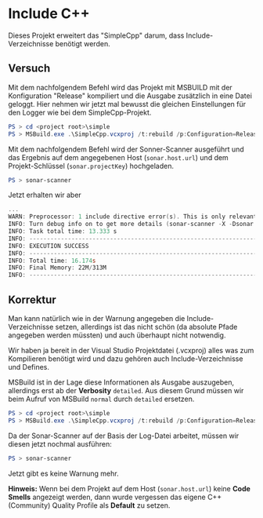 # Include C++
Dieses Projekt erweitert das "SimpleCpp" darum, dass Include-Verzeichnisse benötigt werden.


## Versuch
Mit dem nachfolgendem Befehl wird das Projekt mit MSBUILD mit der Konfiguration "Release" kompiliert und die Ausgabe zusätzlich in eine Datei geloggt. Hier nehmen wir jetzt mal bewusst die gleichen Einstellungen für den Logger wie bei dem SimpleCpp-Projekt.

```PowerShell
PS > cd <project root>\simple
PS > MSBuild.exe .\SimpleCpp.vcxproj /t:rebuild /p:Configuration=Release /fileLogger "/fileLoggerParameters:LogFile=buildlog.log;Verbosity=normal;Encoding=UTF-8"
```

Mit dem nachfolgendem Befehl wird der Sonner-Scanner ausgeführt und das Ergebnis auf dem angegebenen Host (`sonar.host.url`) und dem Projekt-Schlüssel (`sonar.projectKey`) hochgeladen.

```PowerShell
PS > sonar-scanner
```

Jetzt erhalten wir aber

```PowerShell
...
WARN: Preprocessor: 1 include directive error(s). This is only relevant if parser creates syntax errors. The preprocessor searches for include files in the with 'sonar.cxx.includeDirectories' defined directories and order.
INFO: Turn debug info on to get more details (sonar-scanner -X -Dsonar.verbose=true ...).
INFO: Task total time: 13.333 s
INFO: ------------------------------------------------------------------------
INFO: EXECUTION SUCCESS
INFO: ------------------------------------------------------------------------
INFO: Total time: 16.174s
INFO: Final Memory: 22M/313M
INFO: ------------------------------------------------------------------------
```

## Korrektur
Man kann natürlich wie in der Warnung angegeben die Include-Verzeichnisse setzen, allerdings ist das nicht schön (da absolute Pfade angegeben werden müssten) und auch überhaupt nicht notwendig.

Wir haben ja bereit in der Visual Studio Projektdatei (.vcxproj) alles was zum Kompilieren benötigt wird und dazu gehören auch Include-Verzeichnisse und Defines.

MSBuild ist in der Lage diese Informationen als Ausgabe auszugeben, allerdings erst ab der **Verbosity** `detailed`. Aus diesem Grund müssen wir beim Aufruf von MSBuild `normal` durch `detailed` ersetzen.

```PowerShell
PS > cd <project root>\simple
PS > MSBuild.exe .\SimpleCpp.vcxproj /t:rebuild /p:Configuration=Release /fileLogger "/fileLoggerParameters:LogFile=buildlog.log;Verbosity=detailed;Encoding=UTF-8"
```

Da der Sonar-Scanner auf der Basis der Log-Datei arbeitet, müssen wir diesen jetzt nochmal ausführen:

```PowerShell
PS > sonar-scanner
```

Jetzt gibt es keine Warnung mehr.

**Hinweis:** Wenn bei dem Projekt auf dem Host (`sonar.host.url`) keine **Code Smells** angezeigt werden, dann wurde vergessen das eigene C++ (Community) Quality Profile als **Default** zu setzen.